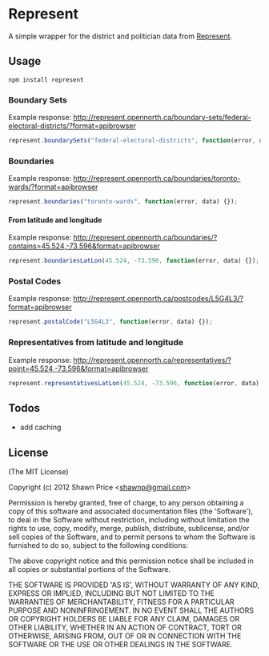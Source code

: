 # Represent

A simple wrapper for the district and politician data from [Represent](http://represent.opennorth.ca/).

## Usage

```
npm install represent
```

### Boundary Sets

Example response: http://represent.opennorth.ca/boundary-sets/federal-electoral-districts/?format=apibrowser

```javascript
represent.boundarySets("federal-electoral-districts", function(error, data) {});
```

### Boundaries

Example response: http://represent.opennorth.ca/boundaries/toronto-wards/?format=apibrowser

```javascript
represent.boundaries("toronto-wards", function(error, data) {});
```

#### From latitude and longitude

Example response: http://represent.opennorth.ca/boundaries/?contains=45.524,-73.596&format=apibrowser

```javascript
represent.boundariesLatLon(45.524, -73.596, function(error, data) {});
```

### Postal Codes

Example response: http://represent.opennorth.ca/postcodes/L5G4L3/?format=apibrowser

```javascript
represent.postalCode("L5G4L3", function(error, data) {});
```

### Representatives from latitude and longitude

Example response: http://represent.opennorth.ca/representatives/?point=45.524,-73.596&format=apibrowser

```javascript
represent.representativesLatLon(45.524, -73.596, function(error, data) {});
```

## Todos

* add caching

## License

(The MIT License)

Copyright (c) 2012 Shawn Price &lt;shawnp@gmail.com&gt;

Permission is hereby granted, free of charge, to any person obtaining a copy of this software and associated documentation files (the 'Software'), to deal in the Software without restriction, including without limitation the rights to use, copy, modify, merge, publish, distribute, sublicense, and/or sell copies of the Software, and to permit persons to whom the Software is furnished to do so, subject to the following conditions:

The above copyright notice and this permission notice shall be included in all copies or substantial portions of the Software.

THE SOFTWARE IS PROVIDED 'AS IS', WITHOUT WARRANTY OF ANY KIND, EXPRESS OR IMPLIED, INCLUDING BUT NOT LIMITED TO THE WARRANTIES OF MERCHANTABILITY, FITNESS FOR A PARTICULAR PURPOSE AND NONINFRINGEMENT. IN NO EVENT SHALL THE AUTHORS OR COPYRIGHT HOLDERS BE LIABLE FOR ANY CLAIM, DAMAGES OR OTHER LIABILITY, WHETHER IN AN ACTION OF CONTRACT, TORT OR OTHERWISE, ARISING FROM, OUT OF OR IN CONNECTION WITH THE SOFTWARE OR THE USE OR OTHER DEALINGS IN THE SOFTWARE.
